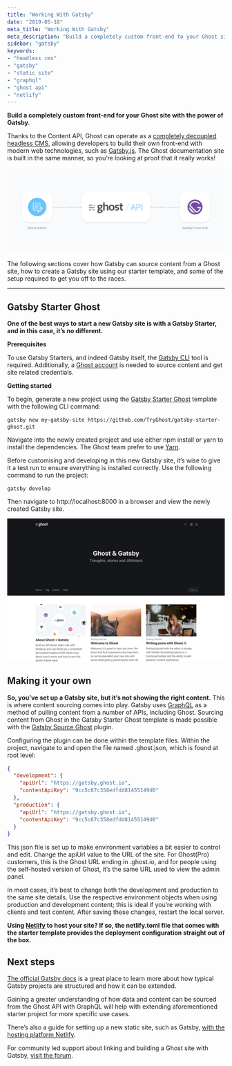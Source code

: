 ```yaml
---
title: "Working With Gatsby"
date: "2019-05-18"
meta_title: "Working With Gatsby"
meta_description: "Build a completely custom front-end to your Ghost site with the power of Gatsby!"
sidebar: "gatsby"
keywords:
- "headless cms"
- "gatsby"
- "static site"
- "graphql"
- "ghost api"
- "netlify"
---
```


**Build a completely custom front-end for your Ghost site with the power of Gatsby.**

Thanks to the Content API, Ghost can operate as a [completely decoupled headless CMS](https://blog.ghost.org/jamstack/), allowing developers to build their own front-end with modern web technologies, such as [Gatsby.js](https://www.gatsbyjs.org/). The Ghost documentation site is built in the same manner, so you’re looking at proof that it really works!

![Diagram of content API to Gatsby](images/admin-api-gatsby-diagram.png)

The following sections cover how Gatsby can source content from a Ghost site, how to create a Gatsby site using our starter template, and some of the setup required to get you off to the races.

---

## Gatsby Starter Ghost

**One of the best ways to start a new Gatsby site is with a Gatsby Starter, and in this case, it’s no different.**

**Prerequisites**

To use Gatsby Starters, and indeed Gatsby itself, the [Gatsby CLI](https://www.gatsbyjs.org/docs/quick-start/) tool is required. Additionally, a [Ghost account](https://ghost.org/pricing/) is needed to source content and get site related credentials.

**Getting started**

To begin, generate a new project using the [Gatsby Starter Ghost](https://github.com/TryGhost/gatsby-starter-ghost) template with the following CLI command:

```bashhtml:title=Terminal
gatsby new my-gatsby-site https://github.com/TryGhost/gatsby-starter-ghost.git
```

Navigate into the newly created project and use either npm install or yarn to install the dependencies. The Ghost team prefer to use [Yarn](https://yarnpkg.com/en/docs/install#mac-stable).

Before customising and developing in this new Gatsby site, it’s wise to give it a test run to ensure everything is installed correctly. Use the following command to run the project:

```bashhtml:title=Terminal
gatsby develop
```

Then navigate to http://localhost:8000 in a browser and view the newly created Gatsby site.

![Gatsby demo screenshot](images/gatsby-demo-screenshot.png)

## Making it your own

**So, you’ve set up a Gatsby site, but it’s not showing the right content.** This is where content sourcing comes into play. Gatsby uses [GraphQL](https://graphql.org/) as a method of pulling content from a number of APIs, including Ghost. Sourcing content from Ghost in the Gatsby Starter Ghost template is made possible with the [Gatsby Source Ghost](https://github.com/TryGhost/gatsby-source-ghost) plugin.

Configuring the plugin can be done within the template files. Within the project, navigate to and open the file named .ghost.json, which is found at root level:

```json:title=.ghost.json
{
  "development": {
    "apiUrl": "https://gatsby.ghost.io",
    "contentApiKey": "9cc5c67c358edfdd81455149d0"
  },
  "production": {
    "apiUrl": "https://gatsby.ghost.io",
    "contentApiKey": "9cc5c67c358edfdd81455149d0"
  }
}
```

This json file is set up to make environment variables a bit easier to control and edit. Change the apiUrl value to the URL of the site. For Ghost(Pro) customers, this is the Ghost URL ending in .ghost.io, and for people using the self-hosted version of Ghost, it’s the same URL used to view the admin panel.

In most cases, it’s best to change both the development and production to the same site details. Use the respective environment objects when using production and development content; this is ideal if you’re working with clients and test content. After saving these changes, restart the local server.

**Using [Netlify](https://www.netlify.com/) to host your site? If so, the netlify.toml file that comes with the starter template provides the deployment configuration straight out of the box.**

## Next steps

[The official Gatsby docs](https://www.gatsbyjs.org/docs/gatsby-project-structure/) is a great place to learn more about how typical Gatsby projects are structured and how it can be extended.

Gaining a greater understanding of how data and content can be sourced from the Ghost API with GraphQL will help with extending aforementioned starter project for more specific use cases.

There’s also a guide for setting up a new static site, such as Gatsby, [with the hosting platform Netlify](https://docs.ghost.org/integrations/netlify/). 

For community led support about linking and building a Ghost site with Gatsby, [visit the forum](https://forum.ghost.org/c/themes/).
